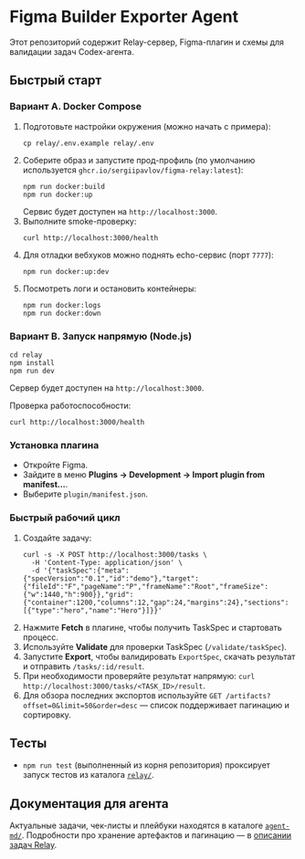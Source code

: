 <!-- Команда для Codex -->
# Figma Builder Exporter Agent

Этот репозиторий содержит Relay-сервер, Figma-плагин и схемы для валидации задач Codex-агента.

## Быстрый старт

### Вариант A. Docker Compose

1. Подготовьте настройки окружения (можно начать с примера):
   ```
   cp relay/.env.example relay/.env
   ```
2. Соберите образ и запустите прод-профиль (по умолчанию используется `ghcr.io/sergiipavlov/figma-relay:latest`):
   ```
   npm run docker:build
   npm run docker:up
   ```
   Сервис будет доступен на `http://localhost:3000`.
3. Выполните smoke-проверку:
   ```
   curl http://localhost:3000/health
   ```
4. Для отладки вебхуков можно поднять echo-сервис (порт `7777`):
   ```
   npm run docker:up:dev
   ```
5. Посмотреть логи и остановить контейнеры:
   ```
   npm run docker:logs
   npm run docker:down
   ```

### Вариант B. Запуск напрямую (Node.js)
```
cd relay
npm install
npm run dev
```
Сервер будет доступен на `http://localhost:3000`.

Проверка работоспособности:
```
curl http://localhost:3000/health
```

### Установка плагина
- Откройте Figma.
- Зайдите в меню **Plugins → Development → Import plugin from manifest…**.
- Выберите `plugin/manifest.json`.

### Быстрый рабочий цикл
1. Создайте задачу:
   ```
   curl -s -X POST http://localhost:3000/tasks \
     -H 'Content-Type: application/json' \
     -d '{"taskSpec":{"meta":{"specVersion":"0.1","id":"demo"},"target":{"fileId":"F","pageName":"P","frameName":"Root","frameSize":{"w":1440,"h":900}},"grid":{"container":1200,"columns":12,"gap":24,"margins":24},"sections":[{"type":"hero","name":"Hero"}]}}'
   ```
2. Нажмите **Fetch** в плагине, чтобы получить TaskSpec и стартовать процесс.
3. Используйте **Validate** для проверки TaskSpec (`/validate/taskSpec`).
4. Запустите **Export**, чтобы валидировать `ExportSpec`, скачать результат и отправить `/tasks/:id/result`.
5. При необходимости проверяйте результат напрямую: `curl http://localhost:3000/tasks/<TASK_ID>/result`.
6. Для обзора последних экспортов используйте `GET /artifacts?offset=0&limit=50&order=desc` — список поддерживает пагинацию и сортировку.

## Тесты

- `npm run test` (выполненный из корня репозитория) проксирует запуск тестов из каталога [`relay/`](./relay/).

## Документация для агента

Актуальные задачи, чек-листы и плейбуки находятся в каталоге [`agent-md/`](./agent-md/).
Подробности про хранение артефактов и пагинацию — в [описании задач Relay](./agent-md/tasks/relay.md#retention--pagination).
